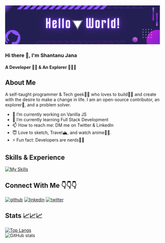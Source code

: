 ![A Developer 👨‍💻 & An Explorer 🚀🚀🚀](https://github.com/Arceus-sj/Arceus-sj/blob/main/Hello%20World!.png)

### Hi there 👋, I'm Shantanu Jana
#### A Developer 👨‍💻 & An Explorer 🚀🚀🚀

## About Me

A self-taught programmer & Tech geek🐱‍💻 who loves to build👷‍♂️ and create with the desire to make a change in life. I am an open-source contributor, an explorer🚀, and a problem solver. 

- 🔭 I’m currently working on Vanilla JS 
- 🌱 I’m currently learning Full Stack Development 
- 📫 How to reach me: DM me on Twitter & LinkedIn 
- 😇 Love to sketch, Travel🏔️, and watch anime🐱‍👤.
- ⚡ Fun fact: Developers are nerds💯😂 

## Skills & Experience

[![My Skills](https://skills.thijs.gg/icons?i=html,css,js,cpp,py,git,figma)](https://skills.thijs.gg)

## Connect With Me 👇👇👇

[<img src='https://cdn.jsdelivr.net/npm/simple-icons@3.0.1/icons/github.svg' alt='github' height='40' >](https://github.com/Arceus-sj)  [<img src='https://cdn.jsdelivr.net/npm/simple-icons@3.0.1/icons/linkedin.svg' alt='linkedin' height='40'>](https://www.linkedin.com/in/Shantanu-Jana/)  [<img src='https://cdn.jsdelivr.net/npm/simple-icons@3.0.1/icons/twitter.svg' alt='twitter' height='40'>](https://twitter.com/cypherJana)  

## Stats 📈📈📈

[![Top Langs](https://github-readme-stats.vercel.app/api/top-langs/?username=Arceus-sj)](https://github.com/anuraghazra/github-readme-stats)     
![GitHub stats](https://github-readme-stats.vercel.app/api?username=Arceus-sj&show_icons=true)  

